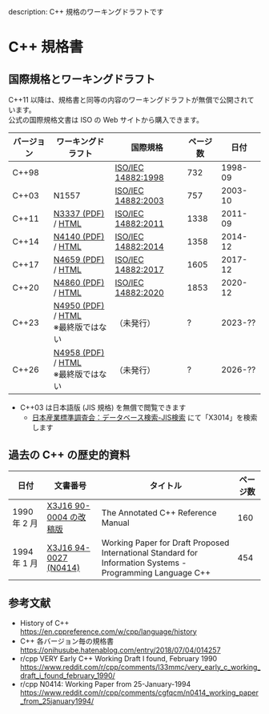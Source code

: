 description: C++ 規格のワーキングドラフトです

# C++ 規格書

## 国際規格とワーキングドラフト

C++11 以降は、規格書と同等の内容のワーキングドラフトが無償で公開されています。  
公式の国際規格文書は ISO の Web サイトから購入できます。

| バージョン | ワーキングドラフト                                                                                  | 国際規格                                                         | ページ数 | 日付      |
|-------|--------------------------------------------------------------------------------------------|---------------------------------------------------------------|------|---------|
| C++98 |                                                                                            | [ISO/IEC 14882:1998](https://www.iso.org/standard/25845.html) | 732  | 1998-09 |
| C++03 | N1557                                                                                      | [ISO/IEC 14882:2003](https://www.iso.org/standard/38110.html) | 757  | 2003-10 |
| C++11 | [N3337 (PDF)](http://wg21.link/n3337) / [HTML](https://timsong-cpp.github.io/cppwp/n3337/) | [ISO/IEC 14882:2011](https://www.iso.org/standard/50372.html) | 1338 | 2011-09 |
| C++14 | [N4140 (PDF)](http://wg21.link/n4140) / [HTML](https://timsong-cpp.github.io/cppwp/n4140/) | [ISO/IEC 14882:2014](https://www.iso.org/standard/64029.html) | 1358 | 2014-12 |
| C++17 | [N4659 (PDF)](http://wg21.link/n4659) / [HTML](https://timsong-cpp.github.io/cppwp/n4659/) | [ISO/IEC 14882:2017](https://www.iso.org/standard/68564.html) | 1605 | 2017-12 |
| C++20 | [N4860 (PDF)](https://isocpp.org/files/papers/N4860.pdf) / [HTML](https://timsong-cpp.github.io/cppwp/n4861/) | [ISO/IEC 14882:2020](https://www.iso.org/standard/79358.html) | 1853 | 2020-12 |
| C++23 | [N4950 (PDF)](http://wg21.link/n4950) / [HTML](http://eel.is/c++draft/)<br>※最終版ではない | （未発行）                                                    | ?    | 2023-?? |
| C++26 | [N4958 (PDF)](http://wg21.link/n4958) / [HTML](http://eel.is/c++draft/)<br>※最終版ではない | （未発行）                                                    | ?    | 2026-?? |

- C++03 は日本語版 (JIS 規格) を無償で閲覧できます
    - [日本産業標準調査会：データベース検索-JIS検索](https://www.jisc.go.jp/app/jis/general/GnrJISSearch.html) にて「X3014」を検索します

## 過去の C++ の歴史的資料

| 日付         | 文書番号                                                                                                        | タイトル                                                                                                       | ページ数 |
|------------|-------------------------------------------------------------------------------------------------------------|------------------------------------------------------------------------------------------------------------|------|
| 1990 年 2 月 | [X3J16 90-0004 の改稿版](https://drive.google.com/file/d/1XNzsgWMk0wfFOa5kjN9OV5a-04ttrdjE/view?usp=sharing)    | The Annotated C++ Reference Manual                                                                         | 160  |
| 1994 年 1 月 | [X3J16 94-0027 (N0414)](https://drive.google.com/file/d/1EDQvAQSrQXHbUdN1Al7EvuOlIEhg1Hdl/view?usp=sharing) | Working Paper for Draft Proposed International Standard for Information Systems - Programming Language C++ | 454  |


## 参考文献

- History of C++  
    https://en.cppreference.com/w/cpp/language/history
- C++ 各バージョン毎の規格書  
    https://onihusube.hatenablog.com/entry/2018/07/04/014257
- r/cpp VERY Early C++ Working Draft I found, February 1990
    https://www.reddit.com/r/cpp/comments/l33mmc/very_early_c_working_draft_i_found_february_1990/
- r/cpp N0414: Working Paper from 25-January-1994
    https://www.reddit.com/r/cpp/comments/cgfqcm/n0414_working_paper_from_25january1994/
